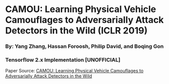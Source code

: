 # CAMOU: Learning Physical Vehicle Camouflages to Adversarially Attack Detectors in the Wild (ICLR 2019)
### By: Yang Zhang, Hassan Foroosh, Philip David, and Boqing Gon
### Tensorflow 2.x Implementation [UNOFFICIAL]

Paper Source: [CAMOU: Learning Physical Vehicle Camouflages to Adversarially Attack Detectors in the Wild](https://openreview.net/pdf?id=SJgEl3A5tm) 